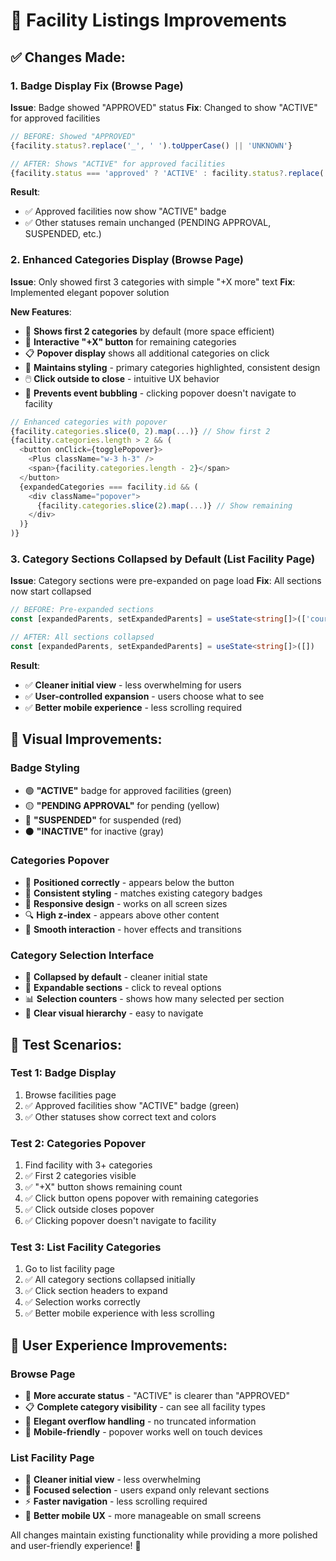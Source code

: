 # 🎯 Facility Listings Improvements

## ✅ **Changes Made:**

### **1. Badge Display Fix (Browse Page)**
**Issue**: Badge showed "APPROVED" status
**Fix**: Changed to show "ACTIVE" for approved facilities

```typescript
// BEFORE: Showed "APPROVED"
{facility.status?.replace('_', ' ').toUpperCase() || 'UNKNOWN'}

// AFTER: Shows "ACTIVE" for approved facilities
{facility.status === 'approved' ? 'ACTIVE' : facility.status?.replace('_', ' ').toUpperCase() || 'UNKNOWN'}
```

**Result**: 
- ✅ Approved facilities now show "ACTIVE" badge
- ✅ Other statuses remain unchanged (PENDING APPROVAL, SUSPENDED, etc.)

### **2. Enhanced Categories Display (Browse Page)**
**Issue**: Only showed first 3 categories with simple "+X more" text
**Fix**: Implemented elegant popover solution

**New Features**:
- 📱 **Shows first 2 categories** by default (more space efficient)
- 🔄 **Interactive "+X" button** for remaining categories
- 📋 **Popover display** shows all additional categories on click
- 🎨 **Maintains styling** - primary categories highlighted, consistent design
- 🖱️ **Click outside to close** - intuitive UX behavior
- 🚫 **Prevents event bubbling** - clicking popover doesn't navigate to facility

```typescript
// Enhanced categories with popover
{facility.categories.slice(0, 2).map(...)} // Show first 2
{facility.categories.length > 2 && (
  <button onClick={togglePopover}>
    <Plus className="w-3 h-3" />
    <span>{facility.categories.length - 2}</span>
  </button>
  {expandedCategories === facility.id && (
    <div className="popover">
      {facility.categories.slice(2).map(...)} // Show remaining
    </div>
  )}
)}
```

### **3. Category Sections Collapsed by Default (List Facility Page)**
**Issue**: Category sections were pre-expanded on page load
**Fix**: All sections now start collapsed

```typescript
// BEFORE: Pre-expanded sections
const [expandedParents, setExpandedParents] = useState<string[]>(['court-sports', 'fitness', 'multi-purpose'])

// AFTER: All sections collapsed
const [expandedParents, setExpandedParents] = useState<string[]>([])
```

**Result**:
- ✅ **Cleaner initial view** - less overwhelming for users
- ✅ **User-controlled expansion** - users choose what to see
- ✅ **Better mobile experience** - less scrolling required

## 🎨 **Visual Improvements:**

### **Badge Styling**
- 🟢 **"ACTIVE"** badge for approved facilities (green)
- 🟡 **"PENDING APPROVAL"** for pending (yellow)
- 🔴 **"SUSPENDED"** for suspended (red)
- ⚫ **"INACTIVE"** for inactive (gray)

### **Categories Popover**
- 🎯 **Positioned correctly** - appears below the button
- 🎨 **Consistent styling** - matches existing category badges
- 📱 **Responsive design** - works on all screen sizes
- 🔍 **High z-index** - appears above other content
- 💫 **Smooth interaction** - hover effects and transitions

### **Category Selection Interface**
- 📂 **Collapsed by default** - cleaner initial state
- 🔽 **Expandable sections** - click to reveal options
- 📊 **Selection counters** - shows how many selected per section
- 🎯 **Clear visual hierarchy** - easy to navigate

## 🧪 **Test Scenarios:**

### **Test 1: Badge Display**
1. Browse facilities page
2. ✅ Approved facilities show "ACTIVE" badge (green)
3. ✅ Other statuses show correct text and colors

### **Test 2: Categories Popover**
1. Find facility with 3+ categories
2. ✅ First 2 categories visible
3. ✅ "+X" button shows remaining count
4. ✅ Click button opens popover with remaining categories
5. ✅ Click outside closes popover
6. ✅ Clicking popover doesn't navigate to facility

### **Test 3: List Facility Categories**
1. Go to list facility page
2. ✅ All category sections collapsed initially
3. ✅ Click section headers to expand
4. ✅ Selection works correctly
5. ✅ Better mobile experience with less scrolling

## 🎉 **User Experience Improvements:**

### **Browse Page**
- 🎯 **More accurate status** - "ACTIVE" is clearer than "APPROVED"
- 📋 **Complete category visibility** - can see all facility types
- 🎨 **Elegant overflow handling** - no truncated information
- 📱 **Mobile-friendly** - popover works well on touch devices

### **List Facility Page**
- 🧹 **Cleaner initial view** - less overwhelming
- 🎯 **Focused selection** - users expand only relevant sections
- ⚡ **Faster navigation** - less scrolling required
- 📱 **Better mobile UX** - more manageable on small screens

All changes maintain existing functionality while providing a more polished and user-friendly experience! 🚀